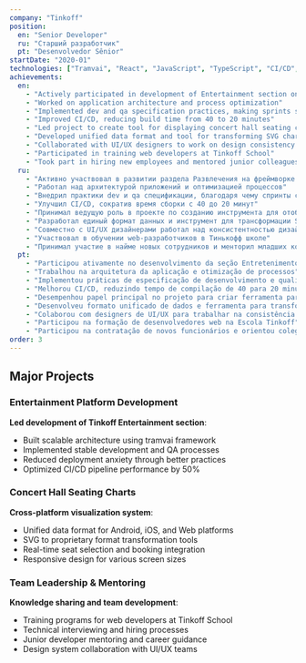 ```yaml
---
company: "Tinkoff"
position:
  en: "Senior Developer"
  ru: "Старший разработчик"
  pt: "Desenvolvedor Sênior"
startDate: "2020-01"
technologies: ["Tramvai", "React", "JavaScript", "TypeScript", "CI/CD", "SVG", "Android", "iOS", "Web"]
achievements:
  en:
    - "Actively participated in development of Entertainment section on tramvai framework"
    - "Worked on application architecture and process optimization"
    - "Implemented dev and qa specification practices, making sprints stable and reducing release anxiety"
    - "Improved CI/CD, reducing build time from 40 to 20 minutes"
    - "Led project to create tool for displaying concert hall seating charts on Android, iOS, and Web platforms"
    - "Developed unified data format and tool for transforming SVG charts into new format"
    - "Collaborated with UI/UX designers to work on design consistency across applications"
    - "Participated in training web developers at Tinkoff School"
    - "Took part in hiring new employees and mentored junior colleagues"
  ru:
    - "Активно участвовал в развитии раздела Развлечения на фреймворке tramvai"
    - "Работал над архитектурой приложений и оптимизацией процессов"
    - "Внедрил практики dev и qa спецификации, благодаря чему спринты стали стабильными и снизилась нервозность релизов"
    - "Улучшил CI/CD, сократив время сборки с 40 до 20 минут"
    - "Принимал ведущую роль в проекте по созданию инструмента для отображения схем концертных залов на платформах Android, iOS и Web"
    - "Разработал единый формат данных и инструмент для трансформации SVG-схем в новый формат"
    - "Совместно с UI/UX дизайнерами работал над консистентностью дизайна приложений"
    - "Участвовал в обучении web-разработчиков в Тинькофф школе"
    - "Принимал участие в найме новых сотрудников и менторил младших коллег"
  pt:
    - "Participou ativamente no desenvolvimento da seção Entretenimento no framework tramvai"
    - "Trabalhou na arquitetura da aplicação e otimização de processos"
    - "Implementou práticas de especificação de desenvolvimento e qualidade, tornando sprints estáveis e reduzindo ansiedade de lançamentos"
    - "Melhorou CI/CD, reduzindo tempo de compilação de 40 para 20 minutos"
    - "Desempenhou papel principal no projeto para criar ferramenta para exibir mapas de assentos de salas de concerto nas plataformas Android, iOS e Web"
    - "Desenvolveu formato unificado de dados e ferramenta para transformar gráficos SVG no novo formato"
    - "Colaborou com designers de UI/UX para trabalhar na consistência do design em todas as aplicações"
    - "Participou na formação de desenvolvedores web na Escola Tinkoff"
    - "Participou na contratação de novos funcionários e orientou colegas júniores"
order: 3
---
```


## Major Projects

### Entertainment Platform Development
**Led development of Tinkoff Entertainment section**:
- Built scalable architecture using tramvai framework
- Implemented stable development and QA processes
- Reduced deployment anxiety through better practices
- Optimized CI/CD pipeline performance by 50%

### Concert Hall Seating Charts
**Cross-platform visualization system**:
- Unified data format for Android, iOS, and Web platforms
- SVG to proprietary format transformation tools
- Real-time seat selection and booking integration
- Responsive design for various screen sizes

### Team Leadership & Mentoring
**Knowledge sharing and team development**:
- Training programs for web developers at Tinkoff School
- Technical interviewing and hiring processes
- Junior developer mentoring and career guidance
- Design system collaboration with UI/UX teams